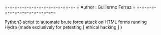 =-=-=-=-=-=-=-=-=-=-=-=-==-=-
= Author : Guillermo Ferraz =
=-=-=-=-=-=-=-=-=-=-=-=-=-=-=

Python3 script to automate brute force attack on HTML forms running Hydra (made exclusively for petesting [ ethical hacking ] )
